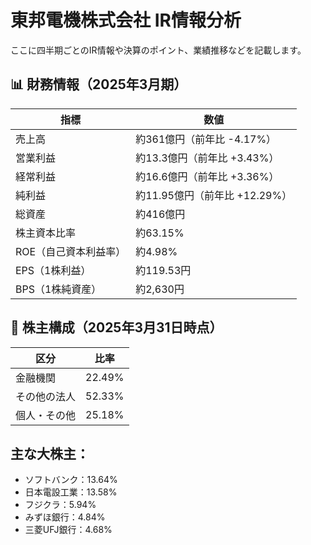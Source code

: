 # 東邦電機株式会社 IR情報分析

ここに四半期ごとのIR情報や決算のポイント、業績推移などを記載します。

## 📊 財務情報（2025年3月期）

| 指標 | 数値 |
| ---- | ---- |
| 売上高 | 約361億円（前年比 -4.17%） |
| 営業利益 | 約13.3億円（前年比 +3.43%） |
| 経常利益 | 約16.6億円（前年比 +3.36%） |
| 純利益 | 約11.95億円（前年比 +12.29%） |
| 総資産 | 約416億円 |
| 株主資本比率 | 約63.15% |
| ROE（自己資本利益率） | 約4.98% |
| EPS（1株利益） | 約119.53円 |
| BPS（1株純資産） | 約2,630円 |

## 👥 株主構成（2025年3月31日時点）

| 区分 | 比率 |
| ---- | ----- |
| 金融機関 | 22.49% |
| その他の法人 | 52.33% |
| 個人・その他 | 25.18% |

## 主な大株主：

- ソフトバンク：13.64%
- 日本電設工業：13.58%
- フジクラ：5.94%
- みずほ銀行：4.84%
- 三菱UFJ銀行：4.68%











